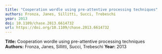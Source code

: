 ```yaml
---
title: "Cooperation wordle using pre-attentive processing techniques"
authors: Fronza, Janes, Sillitti, Succi, Trebeschi
year: 2013
doi: 10.1109/chase.2013.6614732
url: https://doi.org/10.1109/chase.2013.6614732
---
```

**Title:** Cooperation wordle using pre-attentive processing techniques
**Authors:** Fronza, Janes, Sillitti, Succi, Trebeschi
**Year:** 2013